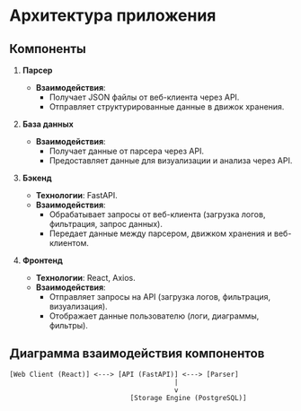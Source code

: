 # Архитектура приложения

## Компоненты

1. **Парсер**
   - **Взаимодействия**:
     - Получает JSON файлы от веб-клиента через API.
     - Отправляет структурированные данные в движок хранения.

2. **База данных**
   - **Взаимодействия**:
     - Получает данные от парсера через API.
     - Предоставляет данные для визуализации и анализа через API.

3. **Бэкенд**
   - **Технологии**: FastAPI.
   - **Взаимодействия**:
     - Обрабатывает запросы от веб-клиента (загрузка логов, фильтрация, запрос данных).
     - Передает данные между парсером, движком хранения и веб-клиентом.

4. **Фронтенд**
   - **Технологии**: React, Axios.
   - **Взаимодействия**:
     - Отправляет запросы на API (загрузка логов, фильтрация, визуализация).
     - Отображает данные пользователю (логи, диаграммы, фильтры).

## Диаграмма взаимодействия компонентов

```
[Web Client (React)] <---> [API (FastAPI)] <---> [Parser]
                                         |
                                         v
                              [Storage Engine (PostgreSQL)]
```